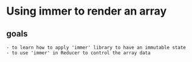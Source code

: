 # Using immer to render an array

## goals
    - to learn how to apply 'immer' library to have an immutable state
    - to use 'immer' in Reducer to control the array data
